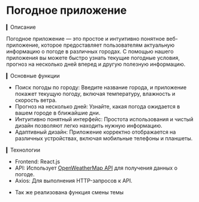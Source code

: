 # Погодное приложение

▎Описание

Погодное приложение — это простое и интуитивно понятное веб-приложение, которое предоставляет пользователям актуальную информацию о погоде в различных городах. С помощью нашего приложения вы можете быстро узнать текущие погодные условия, прогноз на несколько дней вперед и другую полезную информацию.

▎Основные функции

- Поиск погоды по городу: Введите название города, и приложение покажет текущую погоду, включая температуру, влажность и скорость ветра.
- Прогноз на несколько дней: Узнайте, какая погода ожидается в вашем городе в ближайшие дни.
- Интуитивно понятный интерфейс: Простота использования и чистый дизайн позволяют легко находить нужную информацию.
- Адаптивный дизайн: Приложение корректно отображается на различных устройствах, включая мобильные телефоны и планшеты.

▎Технологии

- Frontend: React.js
- API: Использует [OpenWeatherMap API](https://openweathermap.org/api) для получения данных о погоде.
- Axios: Для выполнения HTTP-запросов к API.

* Так же реализована функция смены темы